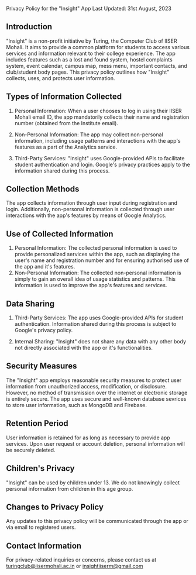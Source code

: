 Privacy Policy for the "Insight" App
Last Updated: 31st August, 2023

## Introduction
"Insight" is a non-profit initiative by Turing, the Computer Club of IISER Mohali. It aims to provide a common platform for students to access various services and information relevant to their college experience. The app includes features such as a lost and found system, hostel complaints system, event calendar, campus map, mess menu, important contacts, and club/student body pages. This privacy policy outlines how "Insight" collects, uses, and protects user information.

## Types of Information Collected
  1. Personal Information: When a user chooses to log in using their IISER Mohali email ID, the app mandatorily collects their name and registration number (obtained from the Institute email).

  2. Non-Personal Information: The app may collect non-personal information, including usage patterns and interactions with the app's features as a part of the Analytics service.

  3. Third-Party Services: "Insight" uses Google-provided APIs to facilitate student authentication and login. Google's privacy practices apply to the information shared during this process.

## Collection Methods
The app collects information through user input during registration and login. Additionally, non-personal information is collected through user interactions with the app's features by means of Google Analytics.

## Use of Collected Information
1. Personal Information: The collected personal information is used to provide personalized services within the app, such as displaying the user's name and registration number and for ensuring authorised use of the app and it's features.
2. Non-Personal Information: The collected non-personal information is simply to gain an overall idea of usage statistics and patterns. This information is used to improve the app's features and services.

## Data Sharing
1. Third-Party Services: The app uses Google-provided APIs for student authentication. Information shared during this process is subject to Google's privacy policy.

2. Internal Sharing: "Insight" does not share any data with any other body not directly associated with the app or it's functionalities.

## Security Measures
The "Insight" app employs reasonable security measures to protect user information from unauthorized access, modification, or disclosure. However, no method of transmission over the internet or electronic storage is entirely secure. The app uses secure and well-known database sevrices to store user information, such as MongoDB and Firebase.

## Retention Period
User information is retained for as long as necessary to provide app services. Upon user request or account deletion, personal information will be securely deleted.

## Children's Privacy
"Insight" can be used by children under 13. We do not knowingly collect personal information from children in this age group.

## Changes to Privacy Policy
Any updates to this privacy policy will be communicated through the app or via email to registered users.

## Contact Information
For privacy-related inquiries or concerns, please contact us at turingclub@iisermohali.ac.in or insightiiserm@gmail.com
